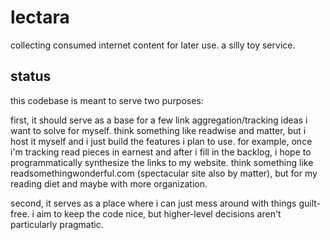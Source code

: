 # lectara

collecting consumed internet content for later use. a silly toy service.

## status

this codebase is meant to serve two purposes:

first, it should serve as a base for a few link aggregation/tracking ideas i want to solve for myself.
think something like readwise and matter, but i host it myself and i just build the features i plan to use.
for example, once i'm tracking read pieces in earnest and after i fill in the backlog, i hope to 
programmatically synthesize the links to my website. think something like readsomethingwonderful.com
(spectacular site also by matter), but for my reading diet and maybe with more organization.

second, it serves as a place where i can just mess around with things guilt-free.
i aim to keep the code nice, but higher-level decisions aren't particularly pragmatic.
